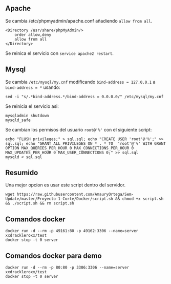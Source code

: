 ## Apache
Se cambia /etc/phpmyadmin/apache.conf añadiendo `allow from all`.
```
<Directory /usr/share/phpMyAdmin/>
   	order allow,deny
   	allow from all
</Directory>
```
Se reinica el servicio con `service apache2 restart`.

## Mysql
Se cambia `/etc/mysql/my.cnf` modificando `bind-address = 127.0.0.1` a `bind-address = *` usando:
```
sed -i "s/.*bind-address.*/bind-address = 0.0.0.0/" /etc/mysql/my.cnf
```
Se reinicia el servicio asi:
```
mysqladmin shutdown
mysqld_safe
```
Se cambian los permisos del usuario `root@'%'` con el siguiente script:
```
echo "FLUSH privileges;" > sql.sql; echo "CREATE USER 'root'@'%';" >> sql.sql; echo "GRANT ALL PRIVILEGES ON * . * TO  'root'@'%' WITH GRANT OPTION MAX_QUERIES_PER_HOUR 0 MAX_CONNECTIONS_PER_HOUR 0 MAX_UPDATES_PER_HOUR 0 MAX_USER_CONNECTIONS 0;" >> sql.sql
mysqld < sql.sql
```

## Resumido
Una mejor opcion es usar este script dentro del servidor. 
```
wget https://raw.githubusercontent.com/AmauryOrtega/Sem-Update/master/Proyecto-1-Corte/Docker/script.sh && chmod +x script.sh && ./script.sh && rm script.sh
```

## Comandos docker
```
docker run -d --rm -p 49161:80 -p 49162:3306 --name=server xxdrackleroxx/test
docker stop -t 0 server
```

## Comandos docker para demo
```
docker run -d --rm -p 80:80 -p 3306:3306 --name=server xxdrackleroxx/test
docker stop -t 0 server
```
